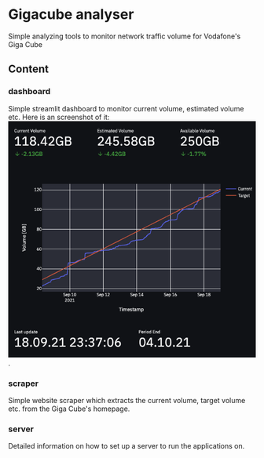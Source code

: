 # Gigacube analyser
Simple analyzing tools to monitor network traffic volume for Vodafone's Giga Cube

## Content
### **dashboard**
Simple streamlit dashboard to monitor current volume, estimated volume etc. Here is an
screenshot of it: ![streamlit dashboard](images/dashboard.png).

### **scraper**
Simple website scraper which extracts the current volume, target volume etc. from
the Giga Cube's homepage.

### **server**
Detailed information on how to set up a server to run the applications on.
